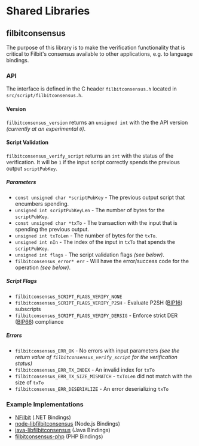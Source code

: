 Shared Libraries
================

## filbitconsensus

The purpose of this library is to make the verification functionality that is critical to Filbit's consensus available to other applications, e.g. to language bindings.

### API

The interface is defined in the C header `filbitconsensus.h` located in  `src/script/filbitconsensus.h`.

#### Version

`filbitconsensus_version` returns an `unsigned int` with the the API version *(currently at an experimental `0`)*.

#### Script Validation

`filbitconsensus_verify_script` returns an `int` with the status of the verification. It will be `1` if the input script correctly spends the previous output `scriptPubKey`.

##### Parameters
- `const unsigned char *scriptPubKey` - The previous output script that encumbers spending.
- `unsigned int scriptPubKeyLen` - The number of bytes for the `scriptPubKey`.
- `const unsigned char *txTo` - The transaction with the input that is spending the previous output.
- `unsigned int txToLen` - The number of bytes for the `txTo`.
- `unsigned int nIn` - The index of the input in `txTo` that spends the `scriptPubKey`.
- `unsigned int flags` - The script validation flags *(see below)*.
- `filbitconsensus_error* err` - Will have the error/success code for the operation *(see below)*.

##### Script Flags
- `filbitconsensus_SCRIPT_FLAGS_VERIFY_NONE`
- `filbitconsensus_SCRIPT_FLAGS_VERIFY_P2SH` - Evaluate P2SH ([BIP16](https://github.com/filbit/bips/blob/master/bip-0016.mediawiki)) subscripts
- `filbitconsensus_SCRIPT_FLAGS_VERIFY_DERSIG` - Enforce strict DER ([BIP66](https://github.com/filbit/bips/blob/master/bip-0066.mediawiki)) compliance

##### Errors
- `filbitconsensus_ERR_OK` - No errors with input parameters *(see the return value of `filbitconsensus_verify_script` for the verification status)*
- `filbitconsensus_ERR_TX_INDEX` - An invalid index for `txTo`
- `filbitconsensus_ERR_TX_SIZE_MISMATCH` - `txToLen` did not match with the size of `txTo`
- `filbitconsensus_ERR_DESERIALIZE` - An error deserializing `txTo`

### Example Implementations
- [NFilbit](https://github.com/NicolasDorier/NFilbit/blob/master/NFilbit/Script.cs#L814) (.NET Bindings)
- [node-libfilbitconsensus](https://github.com/bitpay/node-libfilbitconsensus) (Node.js Bindings)
- [java-libfilbitconsensus](https://github.com/dexX7/java-libfilbitconsensus) (Java Bindings)
- [filbitconsensus-php](https://github.com/Bit-Wasp/filbitconsensus-php) (PHP Bindings)
